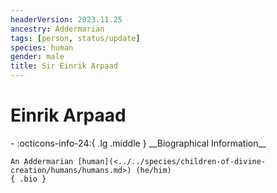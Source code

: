 ```yaml
---
headerVersion: 2023.11.25
ancestry: Addermarian
tags: [person, status/update]
species: human
gender: male
title: Sir Einrik Arpaad
---
```

# Einrik Arpaad
<div class="grid cards ext-narrow-margin ext-one-column" markdown>
- :octicons-info-24:{ .lg .middle } __Biographical Information__

    An Addermarian [human](<../../species/children-of-divine-creation/humans/humans.md>) (he/him)  
    { .bio }

</div>


